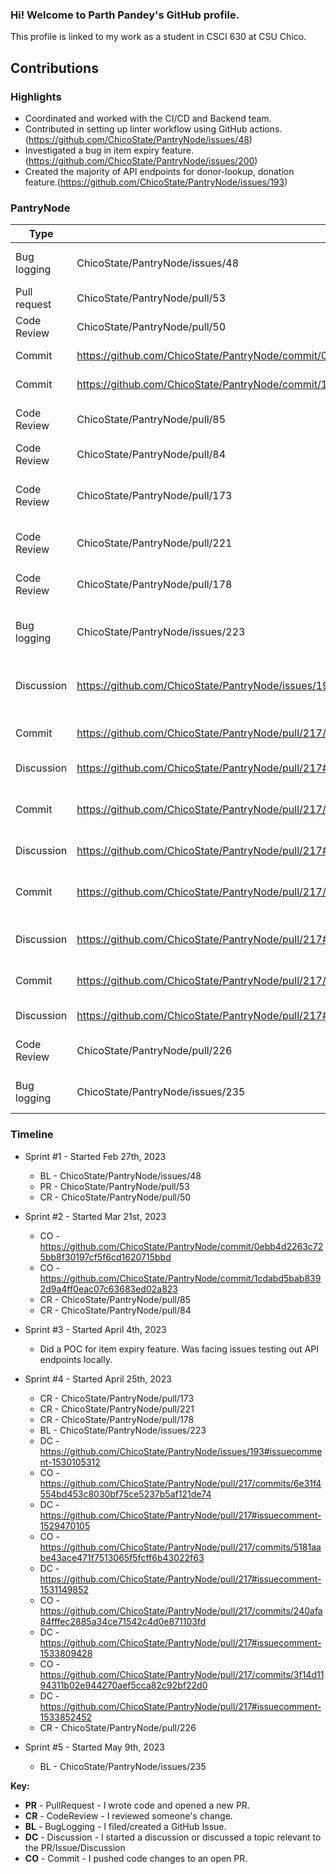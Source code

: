 ### Hi! Welcome to Parth Pandey's GitHub profile.

This profile is linked to my work as a student in CSCI 630 at CSU Chico.

## Contributions

### Highlights

- Coordinated and worked with the CI/CD and Backend team.
- Contributed in setting up linter workflow using GitHub actions.(https://github.com/ChicoState/PantryNode/issues/48)
- Investigated a bug in item expiry feature. (https://github.com/ChicoState/PantryNode/issues/200)
- Created the majority of API endpoints for donor-lookup, donation feature.(https://github.com/ChicoState/PantryNode/issues/193)

### PantryNode

| Type                      | Link                                                                                     | Notes                                                            |
| ------------------------- | ---------------------------------------------------------------------------- | -----------------------------------------------------------------|
| Bug logging               | ChicoState/PantryNode/issues/48                                                          | Created an issue for resolving workflow rule for extra semicolons|
| Pull request              | ChicoState/PantryNode/pull/53                                                            | Resolved linter semicolon issues.                           |
| Code Review               | ChicoState/PantryNode/pull/50                                                            | Reviewed a PR to run linter locally.                          |
| Commit                    | https://github.com/ChicoState/PantryNode/commit/0ebb4d2263c725bb8f30197cf5f6cd1620715bbd | Incorporated changes based on code review.                         |
| Commit                    | https://github.com/ChicoState/PantryNode/commit/1cdabd5bab8392d9a4ff0eac07c63683ed02a823 | Resolved merge conflict.                   |
| Code Review               | ChicoState/PantryNode/pull/85        | Reviewed Bump Passport from 0.4.1 to 0.6.0                       |
| Code Review               | ChicoState/PantryNode/pull/84        | Reviewed a PR to Add signup and login page.                      |
| Code Review               | ChicoState/PantryNode/pull/173       | Reviewed a PR to implement items/expired endpoint.               |
| Code Review               | ChicoState/PantryNode/pull/221       | Reviewed a PR to Set eslint no-var rule to error.                |
| Code Review               | ChicoState/PantryNode/pull/178       | Reviewed a PR to update containers to use polling.               |
| Bug logging               | ChicoState/PantryNode/issues/223     | Created an issue to track on-demand report generation feature.   |
| Discussion                | https://github.com/ChicoState/PantryNode/issues/193#issuecomment-1530105312       | Discussed the methodology to implement donor-lookup endpoint.               |
| Commit                | https://github.com/ChicoState/PantryNode/pull/217/commits/6e31f4554bd453c8030bf75ce5237b5af121de74       | Implemented an endpoint to get all donors (/donors)                |
| Discussion                | https://github.com/ChicoState/PantryNode/pull/217#issuecomment-1529470105        | Added testing steps for /donors endpoint.|
| Commit               | https://github.com/ChicoState/PantryNode/pull/217/commits/5181aabe43ace471f7513065f5fcff6b43022f63        | Implemented an endpoint to search donors using name or id. (/lookupDonor)                       |
| Discussion               | https://github.com/ChicoState/PantryNode/pull/217#issuecomment-1531149852        | Added testing steps for /lookupDonor endpoint                       |
| Commit               | https://github.com/ChicoState/PantryNode/pull/217/commits/240afa84fffec2885a34ce71542c4d0e871103fd        | Implemented an endpoint to get all donations by a donor (/donations/:person_id)                       |
| Discussion               | https://github.com/ChicoState/PantryNode/pull/217#issuecomment-1533809428        | Added testing steps for /donations/:person_id endpoint.                       |
| Commit               | https://github.com/ChicoState/PantryNode/pull/217/commits/3f14d1194311b02e944270aef5cca82c92bf22d0        | Implemented an endpoint to donate items. |
| Discussion               | https://github.com/ChicoState/PantryNode/pull/217#issuecomment-1533852452        | Added testing steps for /donate endpoint.                       |
| Code Review               | ChicoState/PantryNode/pull/226      | Reviewed a PR for On-Demand Report backend.                       |
| Bug logging               | ChicoState/PantryNode/issues/235     | Created an issue to add authentication to existing routes.   |

### Timeline

- Sprint #1 - Started Feb 27th, 2023
  - BL - ChicoState/PantryNode/issues/48
  - PR - ChicoState/PantryNode/pull/53
  - CR - ChicoState/PantryNode/pull/50

- Sprint #2 - Started Mar 21st, 2023

  - CO - https://github.com/ChicoState/PantryNode/commit/0ebb4d2263c725bb8f30197cf5f6cd1620715bbd
  - CO - https://github.com/ChicoState/PantryNode/commit/1cdabd5bab8392d9a4ff0eac07c63683ed02a823
  - CR - ChicoState/PantryNode/pull/85
  - CR - ChicoState/PantryNode/pull/84

- Sprint #3 - Started April 4th, 2023

  - Did a POC for item expiry feature. Was facing issues testing out API endpoints locally.


- Sprint #4 - Started April 25th, 2023
  - CR - ChicoState/PantryNode/pull/173
  - CR - ChicoState/PantryNode/pull/221
  - CR - ChicoState/PantryNode/pull/178
  - BL - ChicoState/PantryNode/issues/223
  - DC - https://github.com/ChicoState/PantryNode/issues/193#issuecomment-1530105312
  - CO - https://github.com/ChicoState/PantryNode/pull/217/commits/6e31f4554bd453c8030bf75ce5237b5af121de74
  - DC - https://github.com/ChicoState/PantryNode/pull/217#issuecomment-1529470105
  - CO - https://github.com/ChicoState/PantryNode/pull/217/commits/5181aabe43ace471f7513065f5fcff6b43022f63
  - DC - https://github.com/ChicoState/PantryNode/pull/217#issuecomment-1531149852
  - CO - https://github.com/ChicoState/PantryNode/pull/217/commits/240afa84fffec2885a34ce71542c4d0e871103fd
  - DC - https://github.com/ChicoState/PantryNode/pull/217#issuecomment-1533809428
  - CO - https://github.com/ChicoState/PantryNode/pull/217/commits/3f14d1194311b02e944270aef5cca82c92bf22d0
  - DC - https://github.com/ChicoState/PantryNode/pull/217#issuecomment-1533852452
  - CR - ChicoState/PantryNode/pull/226


- Sprint #5 - Started May 9th, 2023
  - BL - ChicoState/PantryNode/issues/235

**Key:**

- **PR** - PullRequest - I wrote code and opened a new PR.
- **CR** - CodeReview - I reviewed someone's change.
- **BL** - BugLogging - I filed/created a GitHub Issue.
- **DC** - Discussion - I started a discussion or discussed a topic relevant to the PR/Issue/Discussion
- **CO** - Commit - I pushed code changes to an open PR.
